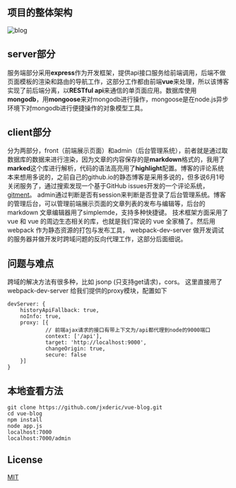 ## 项目的整体架构
![blog](https://lh3.googleusercontent.com/-MSpKi3Nv-L0/WWcwEwEePrI/AAAAAAAAAEQ/b_RphXryb6AZUFpIXIWkgo0hLkjeO_CBgCHMYCw/I/blog.jpeg)
## server部分
服务端部分采用**express**作为开发框架，提供api接口服务给前端调用，后端不做页面模板的渲染和路由的导航工作，这部分工作都由前端**vue**来处理，所以该博客实现了前后端分离，以**RESTful api**来通信的单页面应用。数据库使用**mongodb**，用**mongoose**来对mongodb进行操作，mongoose是在node.js异步环境下对mongodb进行便捷操作的对象模型工具。
## client部分
分为两部分，front（前端展示页面）和admin（后台管理系统），前者就是通过取数据库的数据来进行渲染，因为文章的内容保存的是**markdown**格式的，我用了**marked**这个库进行解析，代码的语法高亮用了**highlight**配置。博客的评论系统本来想用多说的，之前自己的github.io的静态博客是采用多说的，但多说6月1号关闭服务了，通过搜索发现一个基于GitHub issues开发的一个评论系统，[gitment](https://github.com/imsun/gitment)。
admin通过判断是否有session来判断是否登录了后台管理系统。博客的管理后台，可以管理前端展示页面的文章列表的发布与编辑等，后台的 markdown 文章编辑器用了simplemde，支持多种快捷键。 技术框架方面采用了 vue 和 vue 的周边生态相关的库，也就是我们常说的 vue 全家桶了。然后用 webpack 作为静态资源的打包与发布工具， webpack-dev-server 做开发调试的服务器并做开发时跨域问题的反向代理工作，这部分后面细说。
## 问题与难点
跨域的解决方法有很多种，比如 jsonp (只支持get请求)，cors。
这里直接用了 webpack-dev-server 给我们提供的proxy模块，配置如下

```
devServer: {
    historyApiFallback: true,
    noInfo: true,
    proxy: [{
            // 前端ajax请求的接口有带上下文为/api都代理到node的9000端口
            context: ['/api'],
            target: 'http://localhost:9000',
            changeOrigin: true,
            secure: false
    }]
}
```
## 本地查看方法
```
git clone https://github.com/jxderic/vue-blog.git
cd vue-blog
npm install
node app.js
localhost:7000
localhost:7000/admin
```
## License
[MIT](https://opensource.org/licenses/mit-license.php)



